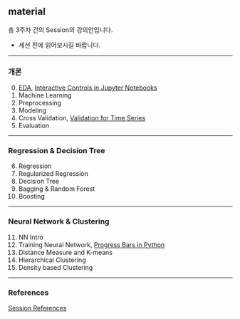 ## material
총 3주차 간의 Session의 강의안입니다.  
- 세션 전에 읽어보시길 바랍니다.


--------------------------------------------
### 개론
0. [EDA](https://www.kaggle.com/ash316/eda-to-prediction-dietanic), [Interactive Controls in Jupyter Notebooks](https://towardsdatascience.com/interactive-controls-for-jupyter-notebooks-f5c94829aee6)
1. Machine Learning  
2. Preprocessing   
3. Modeling  
4. Cross Validation, [Validation for Time Series](https://github.com/KU-BIG/KUBIG_Wiki/wiki/Forecasting-Time-Series)
5. Evaluation

--------------------------------------------
### Regression & Decision Tree
6. Regression  
7. Regularized Regression  
8. Decision Tree  
9. Bagging & Random Forest  
10. Boosting

----------------------------------------------
### Neural Network & Clustering
11. NN Intro
12. Training Neural Network, [Progress Bars in Python](https://towardsdatascience.com/progress-bars-in-python-4b44e8a4c482)
13. Distance Measure and K-means
14. Hierarchical Clustering
15. Density based Clustering

----------------------------------------------
### References
[Session References](https://github.com/KU-BIG/KUBIG_Wiki/wiki/Session_References)
